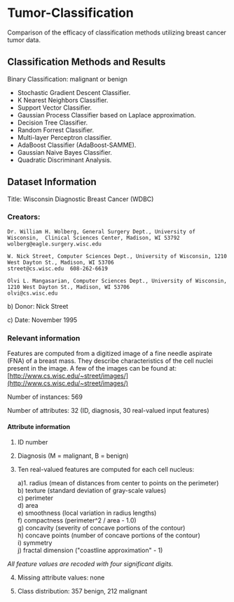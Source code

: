 # Tumor-Classification
Comparison of the efficacy of classification methods utilizing breast cancer tumor data.

## Classification Methods and Results
Binary Classification: malignant or benign
* Stochastic Gradient Descent Classifier.
* K Nearest Neighbors Classifier.
* Support Vector Classifier.
* Gaussian Process Classifier based on Laplace approximation.
* Decision Tree Classifier.
* Random Forrest Classifier.
* Multi-layer Perceptron classifier.
* AdaBoost Classifier (AdaBoost-SAMME).
* Gaussian Naive Bayes Classifier.
* Quadratic Discriminant Analysis.


## Dataset Information
Title: Wisconsin Diagnostic Breast Cancer (WDBC)

### Creators: 

	Dr. William H. Wolberg, General Surgery Dept., University of 	Wisconsin,  Clinical Sciences Center, Madison, WI 53792
	wolberg@eagle.surgery.wisc.edu

	W. Nick Street, Computer Sciences Dept., University of Wisconsin, 1210 West Dayton St., Madison, WI 53706
	street@cs.wisc.edu  608-262-6619

	Olvi L. Mangasarian, Computer Sciences Dept., University of Wisconsin, 1210 West Dayton St., Madison, WI 53706
	olvi@cs.wisc.edu 

b) Donor: Nick Street

c) Date: November 1995

### Relevant information

Features are computed from a digitized image of a fine needle aspirate (FNA) of a breast mass.  They describe characteristics of the cell nuclei present in the image.
A few of the images can be found at: 	[http://www.cs.wisc.edu/~street/images/](http://www.cs.wisc.edu/~street/images/)

Number of instances: 569 

Number of attributes: 32 (ID, diagnosis, 30 real-valued input features)

#### Attribute information

1. ID number
2. Diagnosis (M = malignant, B = benign)
3. Ten real-valued features are computed for each cell nucleus:

   a)1. radius (mean of distances from center to points on the perimeter)  
   b) texture (standard deviation of gray-scale values)  
   c) perimeter  
   d) area  
   e) smoothness (local variation in radius lengths)  
   f) compactness (perimeter^2 / area - 1.0)  
   g) concavity (severity of concave portions of the contour)  
   h) concave points (number of concave portions of the contour)  
   i) symmetry   
   j) fractal dimension ("coastline approximation" - 1)  


*All feature values are recoded with four significant digits.*

4. Missing attribute values: none

5. Class distribution: 357 benign, 212 malignant
